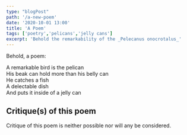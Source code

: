 ```yaml
---
type: "blogPost"
path: '/a-new-poem'
date: '2020-10-01 13:00'
title: 'A Poem'
tags: ['poetry','pelicans','jelly cans']
excerpt: 'Behold the remarkability of the _Pelecanus onocrotalus_'
---
```

Behold, a poem:

A remarkable bird is the pelican  
His beak can hold more than his belly can  
He catches a fish  
A delectable dish  
And puts it inside of a jelly can

## Critique(s) of this poem

Critique of this poem is neither possible nor will any be considered.